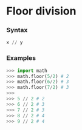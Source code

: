 # Floor division

### Syntax

```python
x // y
```

### Examples

```python
>>> import math
>>> math.floor(5/2) # 2
>>> math.floor(6/2) # 3
>>> math.floor(7/2) # 3
>>>
>>> 5 // 2 # 2
>>> 6 // 2 # 3
>>> 7 // 2 # 3
>>> 8 // 2 # 4
>>> 9 // 2 # 4
```